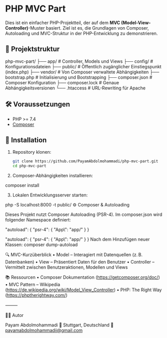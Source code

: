 # PHP MVC Part

Dies ist ein einfacher PHP-Projektteil, der auf dem **MVC (Model-View-Controller)**-Muster basiert. Ziel ist es, die Grundlagen von Composer, Autoloading und MVC-Struktur in der PHP-Entwicklung zu demonstrieren.

## 📁 Projektstruktur
php-mvc-part/
├── app/             # Controller, Models und Views
├── config/          # Konfigurationsdateien
├── public/          # Öffentlich zugänglicher Einstiegspunkt (index.php)
├── vendor/          # Von Composer verwaltete Abhängigkeiten
├── bootstrap.php    # Initialisierung und Bootstrapping
├── composer.json    # Composer Konfiguration
├── composer.lock    # Genaue Abhängigkeitsversionen
└── .htaccess        # URL-Rewriting für Apache

## 🛠️ Voraussetzungen

- PHP >= 7.4
- [Composer](https://getcomposer.org)

## 🚀 Installation

1. Repository klonen:
   ```bash
   git clone https://github.com/PayamAbdolmohammadi/php-mvc-part.git
   cd php-mvc-part
2. Composer-Abhängigkeiten installieren:

composer install

 3. Lokalen Entwicklungsserver starten:

php -S localhost:8000 -t public/
⚙️ Composer & Autoloading

Dieses Projekt nutzt Composer Autoloading (PSR-4). Im composer.json wird folgender Namespace definiert:

"autoload": {
  "psr-4": {
    "App\\": "app/"
  }
}

"autoload": {
  "psr-4": {
    "App\\": "app/"
  }
}
Nach dem Hinzufügen neuer Klassen:
composer dump-autoload

🔍 MVC-Kurzüberblick
 • Model – Interagiert mit Datenquellen (z. B. Datenbanken)
 • View – Präsentiert Daten für den Benutzer
 • Controller – Vermittelt zwischen Benutzeraktionen, Modellen und Views

📚 Ressourcen
 • Composer Dokumentation (https://getcomposer.org/doc/)
 • MVC Pattern – Wikipedia (https://de.wikipedia.org/wiki/Model_View_Controller)
 • PHP: The Right Way (https://phptherightway.com/)

⸻

👨‍💻 Autor

Payam Abdolmohammadi
📍 Stuttgart, Deutschland
📧 payamabdolmohammadii@gmail.com

